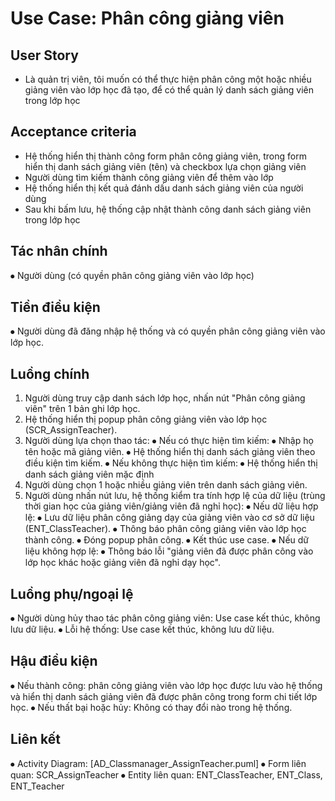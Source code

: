 # Use Case: Phân công giảng viên

## User Story
- Là quản trị viên, tôi muốn có thể thực hiện phân công một hoặc nhiều giảng viên vào lớp học đã tạo, để có thể quản lý danh sách giảng viên trong lớp học

## Acceptance criteria
- Hệ thống hiển thị thành công form phân công giảng viên, trong form hiển thị danh sách giảng viên (tên) và checkbox lựa chọn giảng viên
- Người dùng tìm kiếm thành công giảng viên để thêm vào lớp
- Hệ thống hiển thị kết quả đánh dấu danh sách giảng viên của người dùng
- Sau khi bấm lưu, hệ thống cập nhật thành công danh sách giảng viên trong lớp học

## Tác nhân chính
⦁	Người dùng (có quyền phân công giảng viên vào lớp học)
## Tiền điều kiện
⦁	Người dùng đã đăng nhập hệ thống và có quyền phân công giảng viên vào lớp học.
## Luồng chính
1.	Người dùng truy cập danh sách lớp học, nhấn nút "Phân công giảng viên" trên 1 bản ghi lớp học.
2.	Hệ thống hiển thị popup phân công giảng viên vào lớp học (SCR_AssignTeacher).
3.	Người dùng lựa chọn thao tác:
⦁	Nếu có thực hiện tìm kiếm:
⦁	Nhập họ tên hoặc mã giảng viên.
⦁	Hệ thống hiển thị danh sách giảng viên theo điều kiện tìm kiếm.
⦁	Nếu không thực hiện tìm kiếm:
⦁	Hệ thống hiển thị danh sách giảng viên mặc định
4.	Người dùng chọn 1 hoặc nhiều giảng viên trên danh sách giảng viên.
5.	Người dùng nhấn nút lưu, hệ thống kiểm tra tính hợp lệ của dữ liệu (trùng thời gian học của giảng viên/giảng viên đã nghỉ học):
⦁	Nếu dữ liệu hợp lệ:
⦁	Lưu dữ liệu phân công giảng dạy của giảng viên vào cơ sở dữ liệu (ENT_ClassTeacher).
⦁	Thông báo phân công giảng viên vào lớp học thành công.
⦁	Đóng popup phân công.
⦁	Kết thúc use case.
⦁	Nếu dữ liệu không hợp lệ:
⦁	Thông báo lỗi "giảng viên đã được phân công vào lớp học khác hoặc giảng viên đã nghỉ dạy học".
## Luồng phụ/ngoại lệ
⦁	Người dùng hủy thao tác phân công giảng viên: Use case kết thúc, không lưu dữ liệu.
⦁	Lỗi hệ thống: Use case kết thúc, không lưu dữ liệu.
## Hậu điều kiện
⦁	Nếu thành công: phân công giảng viên vào lớp học được lưu vào hệ thống và hiển thị danh sách giảng viên đã được phân công trong form chi tiết lớp học.
⦁	Nếu thất bại hoặc hủy: Không có thay đổi nào trong hệ thống.
## Liên kết
⦁	Activity Diagram: [AD_Classmanager_AssignTeacher.puml]
⦁	Form liên quan: SCR_AssignTeacher
⦁	Entity liên quan: ENT_ClassTeacher, ENT_Class, ENT_Teacher